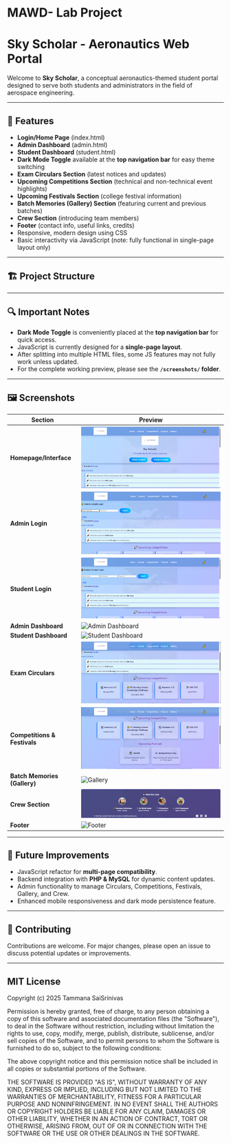 # MAWD- Lab Project
# Sky Scholar - Aeronautics Web Portal

Welcome to **Sky Scholar**, a conceptual aeronautics-themed student portal designed to serve both students and administrators in the field of aerospace engineering.

---

## 🚀 Features

- **Login/Home Page** (index.html)
- **Admin Dashboard** (admin.html)
- **Student Dashboard** (student.html)
- **Dark Mode Toggle** available at the **top navigation bar** for easy theme switching
- **Exam Circulars Section** (latest notices and updates)
- **Upcoming Competitions Section** (technical and non-technical event highlights)
- **Upcoming Festivals Section** (college festival information)
- **Batch Memories (Gallery) Section** (featuring current and previous batches)
- **Crew Section** (introducing team members)
- **Footer** (contact info, useful links, credits)
- Responsive, modern design using CSS
- Basic interactivity via JavaScript (note: fully functional in single-page layout only)

---

## 🏗️ Project Structure


---

## 🔍 **Important Notes**

- **Dark Mode Toggle** is conveniently placed at the **top navigation bar** for quick access.
- JavaScript is currently designed for a **single-page layout**.
- After splitting into multiple HTML files, some JS features may not fully work unless updated.
- For the complete working preview, please see the **`/screenshots/` folder**.

---

## 🖼️ **Screenshots**

| Section                      | Preview                  |
|-----------------------------|------------------------|
| **Homepage/Interface**       | ![Homepage](https://raw.githubusercontent.com/tammana-saisrinivas/MAWD-/main/images/Interface.png) |
| **Admin Login**              | ![Admin Login](https://raw.githubusercontent.com/tammana-saisrinivas/MAWD-/main/images/Admin%20Login.png) |
| **Student Login**            | ![Student Login](https://raw.githubusercontent.com/tammana-saisrinivas/MAWD-/main/images/Student%20Login.png) |
| **Admin Dashboard**          | ![Admin Dashboard](screenshots/exam-circulars.png) |
| **Student Dashboard**        | ![Student Dashboard](screenshots/competitions-section.png) |
| **Exam Circulars**           | ![Exam Circulars](https://raw.githubusercontent.com/tammana-saisrinivas/MAWD-/main/images/Exam%20Circulars.png) |
| **Competitions & Festivals** | ![Competition and Festivals](https://raw.githubusercontent.com/tammana-saisrinivas/MAWD-/main/images/Competitionand%20festivals.png) |
| **Batch Memories (Gallery)** | ![Gallery](screenshots/crew-section.png) |
| **Crew Section**             | ![Crew](https://raw.githubusercontent.com/tammana-saisrinivas/MAWD-/main/images/Crew%20Footer.png) |
| **Footer**                   | ![Footer](screenshots/dark-mode.png) |

---

## 🔧 Future Improvements

- JavaScript refactor for **multi-page compatibility**.
- Backend integration with **PHP & MySQL** for dynamic content updates.
- Admin functionality to manage Circulars, Competitions, Festivals, Gallery, and Crew.
- Enhanced mobile responsiveness and dark mode persistence feature.

---

## 🤝 Contributing

Contributions are welcome. For major changes, please open an issue to discuss potential updates or improvements.

---

## MIT License

Copyright (c) 2025 Tammana SaiSrinivas

Permission is hereby granted, free of charge, to any person obtaining a copy
of this software and associated documentation files (the "Software"), to deal
in the Software without restriction, including without limitation the rights 
to use, copy, modify, merge, publish, distribute, sublicense, and/or sell copies 
of the Software, and to permit persons to whom the Software is furnished to do so, 
subject to the following conditions:

The above copyright notice and this permission notice shall be included 
in all copies or substantial portions of the Software.

THE SOFTWARE IS PROVIDED "AS IS", WITHOUT WARRANTY OF ANY KIND, EXPRESS OR IMPLIED, 
INCLUDING BUT NOT LIMITED TO THE WARRANTIES OF MERCHANTABILITY, FITNESS FOR A PARTICULAR 
PURPOSE AND NONINFRINGEMENT. IN NO EVENT SHALL THE AUTHORS OR COPYRIGHT HOLDERS BE LIABLE 
FOR ANY CLAIM, DAMAGES OR OTHER LIABILITY, WHETHER IN AN ACTION OF CONTRACT, TORT OR OTHERWISE, 
ARISING FROM, OUT OF OR IN CONNECTION WITH THE SOFTWARE OR THE USE OR OTHER DEALINGS IN THE SOFTWARE.

